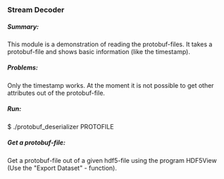 ### Stream Decoder
##### Summary: 
This module is a demonstration of reading the protobuf-files. 
It takes a protobuf-file and shows basic information (like the timestamp). 

##### Problems:
Only the timestamp works. At the moment it is not possible to get other attributes out of the protobuf-file.

##### Run: 
$ ./protobuf_deserializer PROTOFILE

##### Get a protobuf-file: 
Get a protobuf-file out of a given hdf5-file using the program HDF5View (Use the "Export Dataset" - function).
